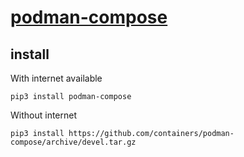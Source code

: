 # [podman-compose](https://github.com/containers/podman-compose)


## install
With internet available
```
pip3 install podman-compose
```
Without internet
```
pip3 install https://github.com/containers/podman-compose/archive/devel.tar.gz
```
